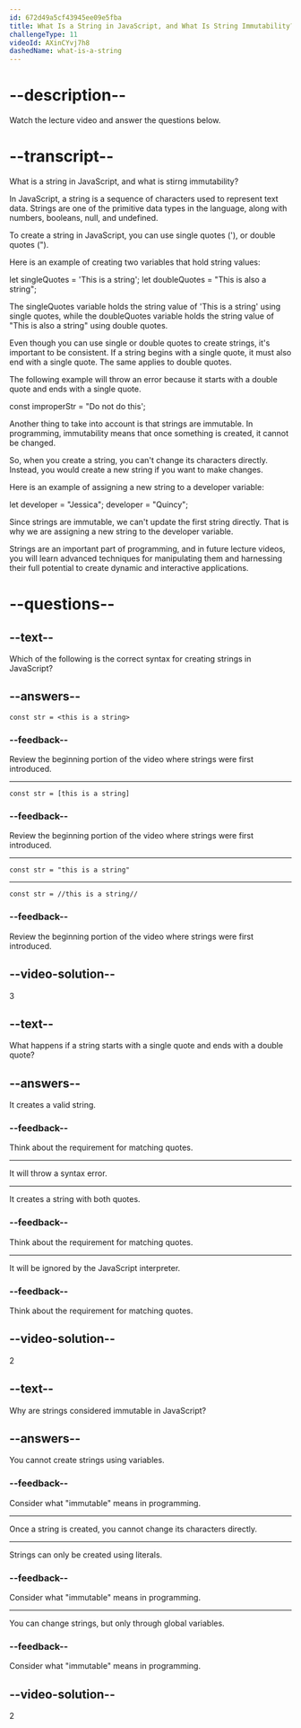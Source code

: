 ```yaml
---
id: 672d49a5cf43945ee09e5fba
title: What Is a String in JavaScript, and What Is String Immutability?
challengeType: 11
videoId: AXinCYvj7h8
dashedName: what-is-a-string
---
```


# --description--

Watch the lecture video and answer the questions below.

# --transcript--

What is a string in JavaScript, and what is stirng immutability?

In JavaScript, a string is a sequence of characters used to represent text data. Strings are one of the primitive data types in the language, along with numbers, booleans, null, and undefined.

To create a string in JavaScript, you can use single quotes ('), or double quotes (").

Here is an example of creating two variables that hold string values:

let singleQuotes = 'This is a string';
let doubleQuotes = "This is also a string";

The singleQuotes variable holds the string value of 'This is a string' using single quotes, while the doubleQuotes variable holds the string value of "This is also a string" using double quotes.

Even though you can use single or double quotes to create strings, it's important to be consistent. If a string begins with a single quote, it must also end with a single quote. The same applies to double quotes.

The following example will throw an error because it starts with a double quote and ends with a single quote.

const improperStr = "Do not do this';

Another thing to take into account is that strings are immutable. In programming, immutability means that once something is created, it cannot be changed.

So, when you create a string, you can't change its characters directly. Instead, you would create a new string if you want to make changes.

Here is an example of assigning a new string to a developer variable:

let developer = "Jessica";
developer = "Quincy";

Since strings are immutable, we can't update the first string directly. That is why we are assigning a new string to the developer variable.

Strings are an important part of programming, and in future lecture videos, you will learn advanced techniques for manipulating them and harnessing their full potential to create dynamic and interactive applications.

# --questions--

## --text--

Which of the following is the correct syntax for creating strings in JavaScript?

## --answers--

`const str = <this is a string>`

### --feedback--

Review the beginning portion of the video where strings were first introduced.

---

`const str = [this is a string]`

### --feedback--

Review the beginning portion of the video where strings were first introduced.

---

`const str = "this is a string"`

---

`const str = //this is a string//`

### --feedback--

Review the beginning portion of the video where strings were first introduced.

## --video-solution--

3

## --text--

What happens if a string starts with a single quote and ends with a double quote?

## --answers--

It creates a valid string.

### --feedback--

Think about the requirement for matching quotes.

---

It will throw a syntax error.

---

It creates a string with both quotes.

### --feedback--

Think about the requirement for matching quotes.

---

It will be ignored by the JavaScript interpreter.

### --feedback--

Think about the requirement for matching quotes.

## --video-solution--

2

## --text--

Why are strings considered immutable in JavaScript?

## --answers--

You cannot create strings using variables.

### --feedback--

Consider what "immutable" means in programming.

---

Once a string is created, you cannot change its characters directly.

---

Strings can only be created using literals.

### --feedback--

Consider what "immutable" means in programming.

---

You can change strings, but only through global variables.

### --feedback--

Consider what "immutable" means in programming.

## --video-solution--

2
